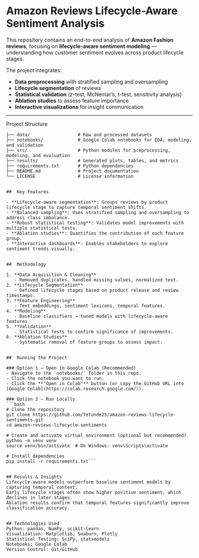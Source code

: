 # Amazon Reviews Lifecycle-Aware Sentiment Analysis

This repository contains an end-to-end analysis of **Amazon Fashion reviews**, focusing on **lifecycle-aware sentiment modeling** — understanding how customer sentiment evolves across product lifecycle stages.

The project integrates:
- **Data preprocessing** with stratified sampling and oversampling
- **Lifecycle segmentation** of reviews
- **Statistical validation** (z-test, McNemar’s, t-test, sensitivity analysis)
- **Ablation studies** to assess feature importance
- **Interactive visualizations** for insight communication

---
Project Structure

```text
├── data/                  # Raw and processed datasets
├── notebooks/             # Google Colab notebooks for EDA, modeling, and validation
├── src/                   # Python modules for preprocessing, modeling, and evaluation
├── results/               # Generated plots, tables, and metrics
├── requirements.txt       # Python dependencies
├── README.md              # Project documentation
└── LICENSE                # License information


##  Key Features

- **Lifecycle-aware segmentation**: Groups reviews by product lifecycle stage to capture temporal sentiment shifts.
- **Balanced sampling**: Uses stratified sampling and oversampling to address class imbalance.
- **Robust statistical testing**: Validates model improvements with multiple statistical tests.
- **Ablation studies**: Quantifies the contribution of each feature group.
- **Interactive dashboards**: Enables stakeholders to explore sentiment trends visually.


##  Methodology

1. **Data Acquisition & Cleaning**  
   - Removed duplicates, handled missing values, normalized text.
2. **Lifecycle Segmentation**  
   - Defined lifecycle stages based on product release and review timestamps.
3. **Feature Engineering**  
   - Text embeddings, sentiment lexicons, temporal features.
4. **Modeling**  
   - Baseline classifiers → tuned models with lifecycle-aware features.
5. **Validation**  
   - Statistical tests to confirm significance of improvements.
6. **Ablation Studies**  
   - Systematic removal of feature groups to assess impact.


##  Running the Project

### Option 1 — Open in Google Colab (Recommended)
- Navigate to the `notebooks/` folder in this repo.
- Click the notebook you want to run.
- Click the **"Open in Colab"** button (or copy the GitHub URL into [Google Colab](https://colab.research.google.com/)).

### Option 2 — Run Locally
```bash
# Clone the repository
git clone https://github.com/Yetunde25/amazon-reviews-lifecycle-sentiments.git
cd amazon-reviews-lifecycle-sentiments

# Create and activate virtual environment (optional but recommended)
python -m venv venv
source venv/bin/activate  # On Windows: venv\Scripts\activate

# Install dependencies
pip install -r requirements.txt```


## Results & Insights
Lifecycle-aware models outperform baseline sentiment models by capturing temporal context.
Early lifecycle stages often show higher positive sentiment, which declines in later stages.
Ablation results confirm that temporal features significantly improve classification accuracy.


## Technologies Used
Python: pandas, NumPy, scikit-learn
Visualization: Matplotlib, Seaborn, Plotly
Statistical Testing: SciPy, statsmodels
Notebooks: Google Colab
Version Control: Git/GitHub
